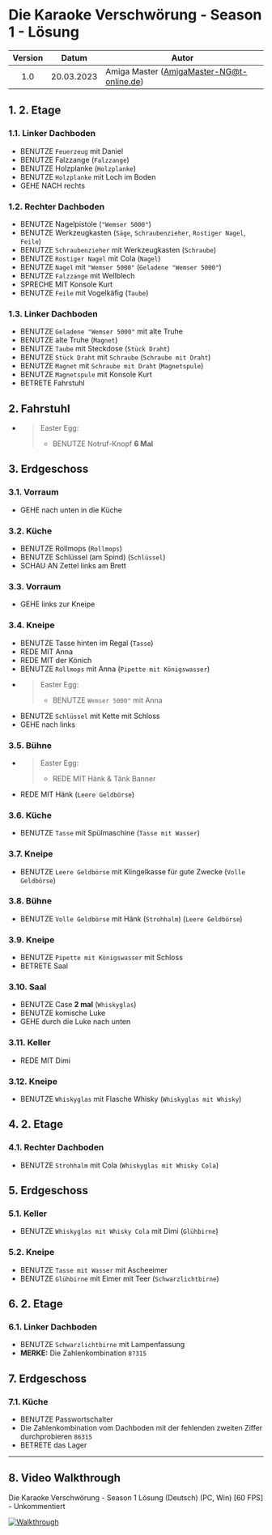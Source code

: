 # Die Karaoke Verschwörung - Season 1 - Lösung

| Version | Datum      | Autor
|:-------:|------------|------
|   1.0   | 20.03.2023 | Amiga Master (AmigaMaster-NG@t-online.de)

## 1. 2. Etage

### 1.1. Linker Dachboden

- BENUTZE `Feuerzeug` mit Daniel
- BENUTZE Falzzange (`Falzzange`)
- BENUTZE Holzplanke (`Holzplanke`)
- BENUTZE `Holzplanke` mit Loch im Boden
- GEHE NACH rechts

### 1.2. Rechter Dachboden

- BENUTZE Nagelpistole (`"Wemser 5000"`)
- BENUTZE Werkzeugkasten (`Säge`, `Schraubenzieher`, `Rostiger Nagel`, `Feile`)
- BENUTZE `Schraubenzieher` mit Werkzeugkasten (`Schraube`)
- BENUTZE `Rostiger Nagel` mit Cola (`Nagel`)
- BENUTZE `Nagel` mit `"Wemser 5000"` (`Geladene "Wemser 5000"`)
- BENUTZE `Falzzange` mit Wellblech
- SPRECHE MIT Konsole Kurt
- BENUTZE `Feile` mit Vogelkäfig (`Taube`)

### 1.3. Linker Dachboden

- BENUTZE `Geladene "Wemser 5000"` mit alte Truhe
- BENUTZE alte Truhe (`Magnet`)
- BENUTZE `Taube` mit Steckdose (`Stück Draht`)
- BENUTZE `Stück Draht` mit `Schraube` (`Schraube mit Draht`)
- BENUTZE `Magnet` mit `Schraube mit Draht` (`Magnetspule`)
- BENUTZE `Magnetspule` mit Konsole Kurt
- BETRETE Fahrstuhl

## 2. Fahrstuhl

- >Easter Egg:
  >- BENUTZE Notruf-Knopf **6 Mal**

## 3. Erdgeschoss

### 3.1. Vorraum

- GEHE nach unten in die Küche

### 3.2. Küche

- BENUTZE Rollmops (`Rollmops`)
- BENUTZE Schlüssel (am Spind) (`Schlüssel`)
- SCHAU AN Zettel links am Brett

### 3.3. Vorraum

- GEHE links zur Kneipe

### 3.4. Kneipe

- BENUTZE Tasse hinten im Regal (`Tasse`)
- REDE MIT Anna
- REDE MIT der Könich
- BENUTZE `Rollmops` mit Anna (`Pipette mit Königswasser`)
- >Easter Egg:
  >- BENUTZE `Wemser 5000"` mit Anna
- BENUTZE `Schlüssel` mit Kette mit Schloss
- GEHE nach links

### 3.5. Bühne

- >Easter Egg:
  >- REDE MIT Hänk & Tänk Banner
- REDE MIT Hänk (`Leere Geldbörse`)

### 3.6. Küche

- BENUTZE `Tasse` mit Spülmaschine (`Tasse mit Wasser`)

### 3.7. Kneipe

- BENUTZE `Leere Geldbörse` mit Klingelkasse für gute Zwecke (`Volle Geldbörse`)

### 3.8. Bühne

- BENUTZE `Volle Geldbörse` mit Hänk (`Strohhalm`) (`Leere Geldbörse`)

### 3.9. Kneipe

- BENUTZE `Pipette mit Königswasser` mit Schloss
- BETRETE Saal

### 3.10. Saal

- BENUTZE Case **2 mal** (`Whiskyglas`)
- BENUTZE komische Luke
- GEHE durch die Luke nach unten

### 3.11. Keller

- REDE MIT Dimi

### 3.12. Kneipe

- BENUTZE `Whiskyglas` mit Flasche Whisky (`Whiskyglas mit Whisky`)

## 4. 2. Etage

### 4.1. Rechter Dachboden

- BENUTZE `Strohhalm` mit Cola (`Whiskyglas mit Whisky Cola`)

## 5. Erdgeschoss

### 5.1. Keller

- BENUTZE `Whiskyglas mit Whisky Cola` mit Dimi (`Glühbirne`)

### 5.2. Kneipe

- BENUTZE `Tasse mit Wasser` mit Ascheeimer
- BENUTZE `Glühbirne` mit Eimer mit Teer (`Schwarzlichtbirne`)

## 6. 2. Etage

### 6.1. Linker Dachboden

- BENUTZE `Schwarzlichtbirne` mit Lampenfassung
- **MERKE:** Die Zahlenkombination `8?315`

## 7. Erdgeschoss

### 7.1. Küche

- BENUTZE Passwortschalter
- Die Zahlenkombination vom Dachboden mit der fehlenden zweiten Ziffer durchprobieren `86315`
- BETRETE das Lager

--------------------------------------------------------------------------------

## 8. Video Walkthrough

Die Karaoke Verschwörung - Season 1 Lösung (Deutsch) (PC, Win) [60 FPS] - Unkommentiert

[![Walkthrough](https://img.youtube.com/vi/btJN_OufuWc/0.jpg)](https://www.youtube.com/watch?v=btJN_OufuWc)
